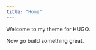 ```yaml
---
title: "Home"
---
```


Welcome to my theme for HUGO.

Now go build something great.

<script src= "js/animate.js"></script>